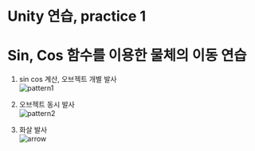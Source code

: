 # Unity 연습, practice 1
# Sin, Cos 함수를 이용한 물체의 이동 연습  
  
  
1. sin cos 계산, 오브젝트 개별 발사  
![pattern1](https://user-images.githubusercontent.com/43138813/213695034-6e3ade41-12b2-4782-ae17-3f69c5add7bf.gif)

2. 오브젝트 동시 발사  
![pattern2](https://user-images.githubusercontent.com/43138813/213695045-9f789c19-19ce-4e22-95ca-3c55e880e3ef.gif)

3. 화살 발사  
![arrow](https://user-images.githubusercontent.com/43138813/213695048-9d3bd994-099c-4138-a06d-68f4ae1953ac.gif)
